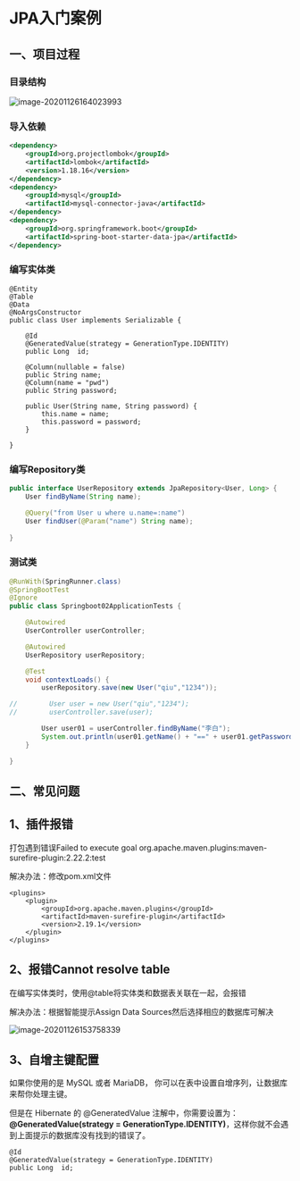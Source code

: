# JPA入门案例

## 一、项目过程

### 目录结构

![image-20201126164023993](https://gitee.com/BlacksJack/picture-bed/raw/master/img/20201126164025.png)

### 导入依赖

```xml
<dependency>
	<groupId>org.projectlombok</groupId>
	<artifactId>lombok</artifactId>
	<version>1.18.16</version>
</dependency>
<dependency>
	<groupId>mysql</groupId>
	<artifactId>mysql-connector-java</artifactId>
</dependency>
<dependency>
	<groupId>org.springframework.boot</groupId>
	<artifactId>spring-boot-starter-data-jpa</artifactId>
</dependency>
```

### 编写实体类

```
@Entity
@Table
@Data
@NoArgsConstructor
public class User implements Serializable {

    @Id
    @GeneratedValue(strategy = GenerationType.IDENTITY)
    public Long  id;

    @Column(nullable = false)
    public String name;
    @Column(name = "pwd")
    public String password;

    public User(String name, String password) {
        this.name = name;
        this.password = password;
    }

}
```

### 编写Repository类

```java
public interface UserRepository extends JpaRepository<User, Long> {
    User findByName(String name);

    @Query("from User u where u.name=:name")
    User findUser(@Param("name") String name);
    
}
```

### 测试类

```java
@RunWith(SpringRunner.class)
@SpringBootTest
@Ignore
public class Springboot02ApplicationTests {

    @Autowired
    UserController userController;

    @Autowired
    UserRepository userRepository;

    @Test
    void contextLoads() {
        userRepository.save(new User("qiu","1234"));

//        User user = new User("qiu","1234");
//        userController.save(user);

        User user01 = userController.findByName("李白");
        System.out.println(user01.getName() + "==" + user01.getPassword());
    }

}
```



## 二、常见问题

## 1、插件报错

打包遇到错误Failed to execute goal org.apache.maven.plugins:maven-surefire-plugin:2.22.2:test

解决办法：修改pom.xml文件

```
<plugins>
	<plugin>
		<groupId>org.apache.maven.plugins</groupId>
		<artifactId>maven-surefire-plugin</artifactId>
		<version>2.19.1</version>
	</plugin>
</plugins>
```



## 2、报错Cannot resolve table

在编写实体类时，使用@table将实体类和数据表关联在一起，会报错

解决办法：根据智能提示Assign Data Sources然后选择相应的数据库可解决

![image-20201126153758339](https://gitee.com/BlacksJack/picture-bed/raw/master/img/20201126164710.png)



## 3、自增主键配置

如果你使用的是 MySQL 或者 MariaDB， 你可以在表中设置自增序列，让数据库来帮你处理主键。

但是在 Hibernate 的 @GeneratedValue 注解中，你需要设置为： **@GeneratedValue(strategy = GenerationType.IDENTITY)**，这样你就不会遇到上面提示的数据库没有找到的错误了。

```
@Id
@GeneratedValue(strategy = GenerationType.IDENTITY)
public Long  id;
```

